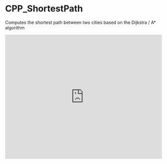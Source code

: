 # CPP_ShortestPath
Computes the shortest path between two cities based on the Dijkstra / A* algorithm

<iframe height="400px" width="100%" src="https://repl.it/@ahaja/CPPShortestPath-Exercise-01?lite=true" scrolling="no" frameborder="no" allowtransparency="true" allowfullscreen="true" sandbox="allow-forms allow-pointer-lock allow-popups allow-same-origin allow-scripts allow-modals"></iframe>
